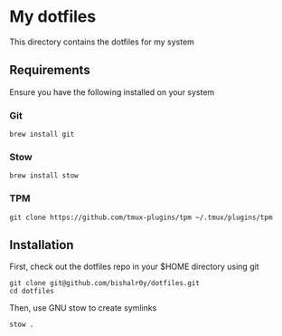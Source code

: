 # My dotfiles

This directory contains the dotfiles for my system

## Requirements

Ensure you have the following installed on your system

### Git

```
brew install git
```

### Stow

```
brew install stow
```

### TPM

```
git clone https://github.com/tmux-plugins/tpm ~/.tmux/plugins/tpm
```

## Installation

First, check out the dotfiles repo in your $HOME directory using git

```
git clone git@github.com/bishalr0y/dotfiles.git
cd dotfiles
```

Then, use GNU stow to create symlinks

```
stow .
```
